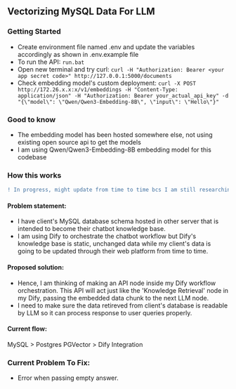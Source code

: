 ## Vectorizing MySQL Data For LLM

### Getting Started
- Create environment file named .env and update the variables accordingly as shown in .env.example file
- To run the API: ``` run.bat ```
- Open new terminal and try curl: ``` curl -H "Authorization: Bearer <your app secret code>" http://127.0.0.1:5000/documents ```
- Check embedding model's custom deployment: ```curl -X POST http://172.26.x.x:x/v1/embeddings -H "Content-Type: application/json" -H "Authorization: Bearer your_actual_api_key" -d "{\"model\": \"Qwen/Qwen3-Embedding-8B\", \"input\": \"Hello\"}"```

### Good to know
- The embedding model has been hosted somewhere else, not using existing open source api to get the models
- I am using Qwen/Qwen3-Embedding-8B embedding model for this codebase

### How this works 
``` diff 
! In progress, might update from time to time bcs I am still researching. 
```
#### Problem statement:
- I have client's MySQL database schema hosted in other server that is intended to become their chatbot knowledge base. 
- I am using Dify to orchestrate the chatbot workflow but Dify's knowledge base is static, unchanged data while my client's data is going to be updated through their web platform from time to time.

#### Proposed solution:
- Hence, I am thinking of making an API node inside my Dify workflow orchestration. This API will act just like the 'Knowledge Retrieval' node in my Dify, passing the embedded data chunk to the next LLM node. 
- I need to make sure the data retireved from client's database is readable by LLM so it can process response to user queries properly.

#### Current flow:
MySQL > Postgres PGVector > Dify Integration

### Current Problem To Fix:
- Error when passing empty answer.